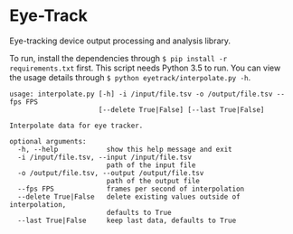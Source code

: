 # Eye-Track
Eye-tracking device output processing and analysis library.

To run, install the dependencies through ```$ pip install -r requirements.txt``` first. This script needs Python 3.5 to
run. You can view the usage details through ```$ python eyetrack/interpolate.py -h```.

```
usage: interpolate.py [-h] -i /input/file.tsv -o /output/file.tsv --fps FPS
                      [--delete True|False] [--last True|False]

Interpolate data for eye tracker.

optional arguments:
  -h, --help            show this help message and exit
  -i /input/file.tsv, --input /input/file.tsv
                        path of the input file
  -o /output/file.tsv, --output /output/file.tsv
                        path of the output file
  --fps FPS             frames per second of interpolation
  --delete True|False   delete existing values outside of interpolation,
                        defaults to True
  --last True|False     keep last data, defaults to True
```
